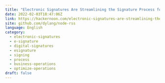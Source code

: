 ```yaml
---
title: "Electronic Signatures Are Streamlining the Signature Process for Businesses"
date: 2022-02-03T18:47:06Z
link: https://hackernoon.com/electronic-signatures-are-streamlining-the-signature-process-for-businesses?source=rss&utm_medium=RSS&utm_source=news.12bit.vn
site: github.com/dylang/node-rss
language: English
category:
  - electronic-signatures
  - e-signature
  - digital-signatures
  - esignature
  - signing
  - process
  - business-operations
  - optimize-operations
draft: false
---
```

